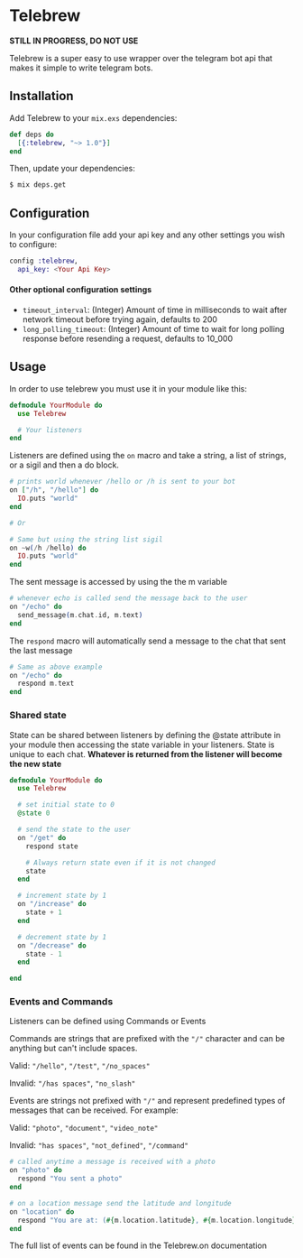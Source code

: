 # Telebrew

**STILL IN PROGRESS, DO NOT USE**

Telebrew is a super easy to use wrapper over the telegram bot api that makes it simple to write telegram bots.

## Installation 

Add Telebrew to your `mix.exs` dependencies:
```elixir
def deps do
  [{:telebrew, "~> 1.0"}]
end
```

Then, update your dependencies:
```bash
$ mix deps.get
```

## Configuration
In your configuration file add your api key and any other settings you wish to configure:
```elixir
config :telebrew,
  api_key: <Your Api Key>
```

#### Other optional configuration settings
- `timeout_interval`: (Integer) Amount of time in milliseconds to wait after network timeout before trying again, defaults to 200
- `long_polling_timeout`: (Integer) Amount of time to wait for long polling response before resending a request, defaults to 10_000

## Usage

In order to use telebrew you must use it in your module like this:
```elixir
defmodule YourModule do
  use Telebrew

  # Your listeners
end
```

Listeners are defined using the `on` macro and take a string, a list of strings, or a sigil and then a do block.

```elixir
# prints world whenever /hello or /h is sent to your bot
on ["/h", "/hello"] do
  IO.puts "world"
end

# Or

# Same but using the string list sigil
on ~w(/h /hello) do
  IO.puts "world"
end
```

The sent message is accessed by using the the m variable

```elixir
# whenever echo is called send the message back to the user
on "/echo" do
  send_message(m.chat.id, m.text)
end
```

The `respond` macro will automatically send a message to the chat that sent the last message

```elixir
# Same as above example
on "/echo" do
  respond m.text
end
```

### Shared state

State can be shared between listeners by defining the @state attribute in your module
then accessing the state variable in your listeners.  State is unique to each chat.
**Whatever is returned from the listener will become the new state**

```elixir
defmodule YourModule do
  use Telebrew

  # set initial state to 0
  @state 0

  # send the state to the user
  on "/get" do
    respond state

    # Always return state even if it is not changed
    state
  end

  # increment state by 1
  on "/increase" do
    state + 1
  end

  # decrement state by 1
  on "/decrease" do
    state - 1
  end

end
```

### Events and Commands

Listeners can be defined using Commands or Events

Commands are strings that are prefixed with the `"/"` character and can be anything but can't include spaces.

Valid: `"/hello"`, `"/test"`, `"/no_spaces"`

Invalid: `"/has spaces"`, `"no_slash"`

Events are strings not prefixed with `"/"` and represent predefined types of messages that can be received.  For example:

Valid: `"photo"`, `"document"`, `"video_note"`

Invalid: `"has spaces"`, `"not_defined"`, `"/command"`

```elixir
# called anytime a message is received with a photo
on "photo" do
  respond "You sent a photo"
end

# on a location message send the latitude and longitude
on "location" do
  respond "You are at: (#{m.location.latitude}, #{m.location.longitude})"
end
```

The full list of events can be found in the Telebrew.on documentation
